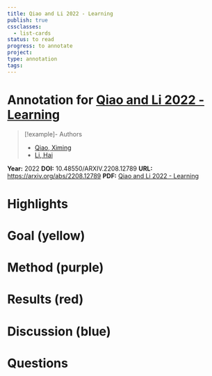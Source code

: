 ```yaml
---
title: Qiao and Li 2022 - Learning
publish: true
cssclasses:
  - list-cards
status: to read
progress: to annotate
project:
type: annotation
tags:
---
```

# Annotation for [Qiao and Li 2022 - Learning](Papers/References/Qiao%20and%20Li%202022%20-%20Learning)

> [!example]- Authors
> - [Qiao, Ximing](Papers/People/Qiao%20Ximing)
> - [Li, Hai](Papers/People/Li%20Hai)

**Year:** 2022
**DOI:** 10.48550/ARXIV.2208.12789
**URL:** https://arxiv.org/abs/2208.12789
**PDF:** [Qiao and Li 2022 - Learning](Papers/PDFs/Qiao%20and%20Li%202022%20-%20Learning%20and%20Compositionality%20a%20Unification%20Attempt%20via%20Connectionist%20Probabilistic%20Programming.pdf)

# Highlights


# Goal (yellow)


# Method (purple)


# Results (red)


# Discussion (blue)


# Questions

